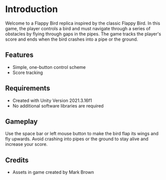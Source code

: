 **<h1>Introduction</h1>**
Welcome to a Flappy Bird replica inspired by the classic Flappy Bird. In this game, the player controls a bird and must navigate through a series of obstacles by flying through gaps in the pipes. The game tracks the player's score and ends when the bird crashes into a pipe or the ground.

<h2>Features</h2>

* Simple, one-button control scheme
* Score tracking 

<h2>Requirements</h2>

* Created with Unity Version 2021.3.16f1
* No additional software libraries are required

<h2>Gameplay</h2>
Use the space bar or left mouse button to make the bird flap its wings and fly upwards. Avoid crashing into pipes or the ground to stay alive and increase your score.

<h2> Credits </h2>

* Assets in game created by Mark Brown
